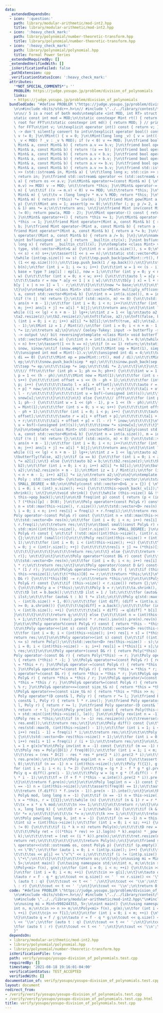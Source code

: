 ```yaml
---
data:
  _extendedDependsOn:
  - icon: ':question:'
    path: library/modular-arithmetic/mod-int2.hpp
    title: library/modular-arithmetic/mod-int2.hpp
  - icon: ':heavy_check_mark:'
    path: library/polynomial/number-theoretic-transform.hpp
    title: library/polynomial/number-theoretic-transform.hpp
  - icon: ':heavy_check_mark:'
    path: library/polynomial/polynomial.hpp
    title: Formal Power Series
  _extendedRequiredBy: []
  _extendedVerifiedWith: []
  _isVerificationFailed: false
  _pathExtension: cpp
  _verificationStatusIcon: ':heavy_check_mark:'
  attributes:
    '*NOT_SPECIAL_COMMENTS*': ''
    PROBLEM: https://judge.yosupo.jp/problem/division_of_polynomials
    links:
    - https://judge.yosupo.jp/problem/division_of_polynomials
  bundledCode: "#define PROBLEM \"https://judge.yosupo.jp/problem/division_of_polynomials\"\
    \n\n#include <bits/stdc++.h>\n// #include \"../../library/contest/template-minimal.hpp\"\
    \n\n// 5 is a root of both mods\ntemplate <int MOD, int RT> struct Mint {\n\t\
    static const int mod = MOD;\n\tstatic constexpr Mint rt() { return RT; } // primitive\
    \ root for FFT\n\tstatic constexpr int md() { return MOD; } // primitive root\
    \ for FFT\n\tint v; \n\texplicit operator int() const { return v; } // explicit\
    \ -> don't silently convert to int\n\texplicit operator bool() const { return\
    \ v != 0; }\n\tMint() { v = 0; }\n\tMint(long long _v) { v = int((-MOD <= _v &&\
    \ _v < MOD) ? _v : _v % MOD); if (v < 0) v += MOD; }\n\tfriend bool operator==(const\
    \ Mint& a, const Mint& b) { return a.v == b.v; }\n\tfriend bool operator!=(const\
    \ Mint& a, const Mint& b) { return !(a == b); }\n\tfriend bool operator<(const\
    \ Mint& a, const Mint& b) { return a.v < b.v; }\n\tfriend bool operator>(const\
    \ Mint& a, const Mint& b) { return a.v > b.v; }\n\tfriend bool operator<=(const\
    \ Mint& a, const Mint& b) { return a.v <= b.v; }\n\tfriend bool operator>=(const\
    \ Mint& a, const Mint& b) { return a.v >= b.v; }\n\tfriend std::istream& operator\
    \ >> (std::istream& in, Mint& a) { \n\t\tlong long x; std::cin >> x; a = Mint(x);\
    \ return in; }\n\tfriend std::ostream& operator << (std::ostream& os, const Mint&\
    \ a) { return os << a.v; }\n\tMint& operator+=(const Mint& m) { \n\t\tif ((v +=\
    \ m.v) >= MOD) v -= MOD; \n\t\treturn *this; }\n\tMint& operator-=(const Mint&\
    \ m) { \n\t\tif ((v -= m.v) < 0) v += MOD; \n\t\treturn *this; }\n\tMint& operator*=(const\
    \ Mint& m) { \n\t\tv = (long long)v * m.v % MOD; return *this; }\n\tMint& operator/=(const\
    \ Mint& m) { return (*this) *= inv(m); }\n\tfriend Mint pow(Mint a, long long\
    \ p) {\n\t\tMint ans = 1; assert(p >= 0);\n\t\tfor (; p; p /= 2, a *= a) if (p\
    \ & 1) ans *= a;\n\t\treturn ans; \n\t}\n\tfriend Mint inv(const Mint& a) { assert(a.v\
    \ != 0); return pow(a, MOD - 2); }\n\tMint operator-() const { return Mint(-v);\
    \ }\n\tMint& operator++() { return *this += 1; }\n\tMint& operator--() { return\
    \ *this -= 1; }\n\tfriend Mint operator+(Mint a, const Mint& b) { return a +=\
    \ b; }\n\tfriend Mint operator-(Mint a, const Mint& b) { return a -= b; }\n\t\
    friend Mint operator*(Mint a, const Mint& b) { return a *= b; }\n\tfriend Mint\
    \ operator/(Mint a, const Mint& b) { return a /= b; }\n};\n\n\nnamespace NTT {\n\
    \nint bsf(unsigned int x) { return __builtin_ctz(x); }\nint bsf(unsigned long\
    \ long x) { return __builtin_ctzll(x); }\n\ntemplate <class Mint> void nft(bool\
    \ type, std::vector<Mint>& a) {\n\tint n = int(a.size()), s = 0;\n\twhile ((1\
    \ << s) < n) s++;\n\tassert(1 << s == n);\n\tstatic std::vector<Mint> ep, iep;\n\
    \twhile (int(ep.size()) <= s) {\n\t\tep.push_back(pow(Mint::rt(), Mint(-1).v /\
    \ (1 << ep.size())));\n\t\tiep.push_back(1 / ep.back());\n\t}\n\tstd::vector<Mint>\
    \ b(n);\n\tfor (int i = 1; i <= s; i++) {\n\t\tint w = 1 << (s - i);\n\t\tMint\
    \ base = type ? iep[i] : ep[i], now = 1;\n\t\tfor (int y = 0; y < n / 2; y +=\
    \ w) {\n\t\t\tfor (int x = 0; x < w; x++) {\n\t\t\t\tauto l = a[y << 1 | x];\n\
    \t\t\t\tauto r = now * a[y << 1 | x | w];\n\t\t\t\tb[y | x] = l + r;\n\t\t\t\t\
    b[y | x | n >> 1] = l - r;\n\t\t\t}\n\t\t\tnow *= base;\n\t\t}\n\t\tswap(a, b);\n\
    \t}\n}\n\ntemplate <class Mint> std::vector<Mint> multiply_nft(const std::vector<Mint>&\
    \ a, const std::vector<Mint>& b) {\n\tint n = int(a.size()), m = int(b.size());\n\
    \tif (!n || !m) return {};\n\tif (std::min(n, m) <= 8) {\n\t\tstd::vector<Mint>\
    \ ans(n + m - 1);\n\t\tfor (int i = 0; i < n; i++)\n\t\t\tfor (int j = 0; j <\
    \ m; j++) ans[i + j] += a[i] * b[j];\n\t\treturn ans;\n\t}\n\tint lg = 0;\n\t\
    while ((1 << lg) < n + m - 1) lg++;\n\tint z = 1 << lg;\n\tauto a2 = a, b2 = b;\n\
    \ta2.resize(z);\n\tb2.resize(z);\n\tnft(false, a2);\n\tnft(false, b2);\n\tfor\
    \ (int i = 0; i < z; i++) a2[i] *= b2[i];\n\tnft(true, a2);\n\ta2.resize(n + m\
    \ - 1);\n\tMint iz = 1 / Mint(z);\n\tfor (int i = 0; i < n + m - 1; i++) a2[i]\
    \ *= iz;\n\treturn a2;\n}\n\n// Cooley-Tukey: input -> butterfly -> bit reversing\
    \ -> output \n// bit reversing\ntemplate <class Mint> void butterfly(bool type,\
    \ std::vector<Mint>& a) {\n\tint n = int(a.size()), h = 0;\n\twhile ((1 << h)\
    \ < n) h++;\n\tassert(1 << h == n);\n\tif (n == 1) return;\n\tstatic std::vector<Mint>\
    \ snow, sinow;\n\tif (snow.empty()) {\n\t\tMint sep = Mint(1), siep = Mint(1);\n\
    \t\tunsigned int mod = Mint(-1).v;\n\t\tunsigned int di = 4;\n\t\twhile (mod %\
    \ di == 0) {\n\t\t\tMint ep = pow(Mint::rt(), mod / di);\n\t\t\tMint iep = 1 /\
    \ ep;\n\t\t\tsnow.push_back(siep * ep);\n\t\t\tsinow.push_back(sep * iep);\n\t\
    \t\tsep *= ep;\n\t\t\tsiep *= iep;\n\t\t\tdi *= 2;\n\t\t}\n\t}\n\tif (!type) {\n\
    \t\t// fft\n\t\tfor (int ph = 1; ph <= h; ph++) {\n\t\t\tint w = 1 << (ph - 1),\
    \ p = 1 << (h - ph);\n\t\t\tMint now = Mint(1);\n\t\t\tfor (int s = 0; s < w;\
    \ s++) {\n\t\t\t\tint offset = s << (h - ph + 1);\n\t\t\t\tfor (int i = 0; i <\
    \ p; i++) {\n\t\t\t\t\tauto l = a[i + offset];\n\t\t\t\t\tauto r = a[i + offset\
    \ + p] * now;\n\t\t\t\t\ta[i + offset] = l + r;\n\t\t\t\t\ta[i + offset + p] =\
    \ l - r;\n\t\t\t\t}\n\t\t\t\tint u = bsf(~(unsigned int)(s));\n\t\t\t\tnow *=\
    \ snow[u];\n\t\t\t}\n\t\t}\n\t} else {\n\t\t// ifft\n\t\tfor (int ph = h; ph >=\
    \ 1; ph--) {\n\t\t\tint w = 1 << (ph - 1), p = 1 << (h - ph);\n\t\t\tMint inow\
    \ = Mint(1);\n\t\t\tfor (int s = 0; s < w; s++) {\n\t\t\t\tint offset = s << (h\
    \ - ph + 1);\n\t\t\t\tfor (int i = 0; i < p; i++) {\n\t\t\t\t\tauto l = a[i +\
    \ offset];\n\t\t\t\t\tauto r = a[i + offset + p];\n\t\t\t\t\ta[i + offset] = l\
    \ + r;\n\t\t\t\t\ta[i + offset + p] = (l - r) * inow;\n\t\t\t\t}\n\t\t\t\tint\
    \ u = bsf(~(unsigned int)(s));\n\t\t\t\tinow *= sinow[u];\n\t\t\t}\n\t\t}\n\t\
    }\n}\n\ntemplate <class Mint> std::vector<Mint> multiply(const std::vector<Mint>&\
    \ a, const std::vector<Mint>& b) {\n\tint n = int(a.size()), m = int(b.size());\n\
    \tif (!n || !m) return {};\n\tif (std::min(n, m) < 8) {\n\t\tstd::vector<Mint>\
    \ ans(n + m - 1);\n\t\tfor (int i = 0; i < n; i++)\n\t\t\tfor (int j = 0; j <\
    \ m; j++) ans[i + j] += a[i] * b[j];\n\t\treturn ans;\n\t}\n\tint lg = 0;\n\t\
    while ((1 << lg) < n + m - 1) lg++;\n\tint z = 1 << lg;\n\tauto a2 = a;\n\ta2.resize(z);\n\
    \tbutterfly(false, a2);\n\tif (a == b) {\n\t\tfor (int i = 0; i < z; i++) a2[i]\
    \ *= a2[i];\n\t} else {\n\t\tauto b2 = b;\n\t\tb2.resize(z);\n\t\tbutterfly(false,\
    \ b2);\n\t\tfor (int i = 0; i < z; i++) a2[i] *= b2[i];\n\t}\n\tbutterfly(true,\
    \ a2);\n\ta2.resize(n + m - 1);\n\tMint iz = 1 / Mint(z);\n\tfor (int i = 0; i\
    \ < n + m - 1; i++) a2[i] *= iz;\n\treturn a2;\n}\n\n}\n\ntemplate <class D> struct\
    \ Poly : std::vector<D> {\n\tusing std::vector<D>::vector;\n\n\tstatic const int\
    \ SMALL_DEGREE = 60;\n\n\tPoly(const std::vector<D>& _v = {}) { \n\t\tfor (int\
    \ i = 0; i < (int)_v.size(); ++i) {\n\t\t\tthis->push_back(_v[i]);\n\t\t}\n\t\t\
    shrink(); \n\t}\n\n\tvoid shrink() {\n\t\twhile (this->size() && !this->back())\
    \ this->pop_back();\n\t}\n\n\tD freq(int p) const { return (p < (int)this->size())\
    \ ? (*this)[p] : D(0); }\n\t\n\tPoly operator+(const Poly& r) const {\n\t\tint\
    \ n = std::max(this->size(), r.size());\n\t\tstd::vector<D> res(n);\n\t\tfor (int\
    \ i = 0; i < n; i++) res[i] = freq(i) + r.freq(i);\n\t\treturn res;\n\t}\n\n\t\
    Poly operator-(const Poly& r) const {\n\t\tint n = std::max(this->size(), r.size());\n\
    \t\tstd::vector<D> res(n);\n\t\tfor (int i = 0; i < n; i++) res[i] = freq(i) -\
    \ r.freq(i);\n\t\treturn res;\n\t}\n\n\tbool small(const Poly& r) const { return\
    \ std::min((int)this->size(), (int)r.size()) <= SMALL_DEGREE; }\n\n\tPoly operator*(const\
    \ Poly& r) const { \n\t\tif (!std::min((int)this->size(), (int)r.size())) return\
    \ {};\n\t\tif (small(r)){\n\t\t\tPoly res((int)this->size() + (int)r.size() -\
    \ 1);\n\t\t\tfor (int i = 0; i < (int)this->size(); ++i) {\n\t\t\t\tfor (int j\
    \ = 0; j < (int)r.size(); ++j) {\n\t\t\t\t\tres[i + j] += (*this)[i] * r[j];\n\
    \t\t\t\t}\n\t\t\t}\n\t\t\treturn res;\n\t\t} else {\n\t\t\treturn {NTT::multiply((*this),\
    \ r)}; \n\t\t}\n\t}\n\t\n\tPoly operator*(const D& r) const {\n\t\tint n = this->size();\n\
    \t\tstd::vector<D> res(n);\n\t\tfor (int i = 0; i < n; i++) res[i] = (*this)[i]\
    \ * r;\n\t\treturn res;\n\t}\n\n\tPoly operator/(const D &r) const{ return *this\
    \ * (1 / r); }\n\n\n\tPoly& operator+=(const D& r) { \n\t\tif (this->empty())\
    \ this->resize(1);\n\t\t(*this)[0] += r;\n\t\treturn *this;\n\t}\n\n\tPoly& operator-=(const\
    \ D& r) {\n\t\t(*this)[0] -= r;\n\t\treturn *this;\n\t}\n\t\n\tPoly operator/(const\
    \ Poly& r) const {\n\t\tif (this->size() < r.size()) return {};\n\t\tif (small(r))\
    \ {\n\t\t\tPoly a = (*this);\n\t\t\tPoly b = r;\n\t\t\ta.shrink(), b.shrink();\n\
    \t\t\tD lst = b.back();\n\t\t\tD ilst = 1 / lst;\n\t\t\tfor (auto& t : a) t *=\
    \ ilst;\n\t\t\tfor (auto& t : b) t *= ilst;\n\t\t\tPoly q(std::max((int)a.size()\
    \ - (int)b.size() + 1, 0));\n\t\t\tfor (int diff; (diff = (int)a.size() - (int)b.size())\
    \ >= 0; a.shrink()) {\n\t\t\t\tq[diff] = a.back();\n\t\t\t\tfor (int i = 0; i\
    \ < (int)b.size(); ++i) {\n\t\t\t\t\ta[i + diff] -= q[diff] * b[i];\n\t\t\t\t\
    }\n\t\t\t}\n\t\t\treturn q;\n\t\t} else {\n\t\t\tint n = (int)this->size() - r.size()\
    \ + 1;\n\t\t\treturn (rev().pre(n) * r.rev().inv(n)).pre(n).rev(n);\n\t\t}\n\t\
    }\n\t\n\tPoly operator%(const Poly& r) const { return *this - *this / r * r; }\n\
    \t\n\tPoly operator<<(int s) const {\n\t\tstd::vector<D> res(this->size() + s);\n\
    \t\tfor (int i = 0; i < (int)this->size(); i++) res[i + s] = (*this)[i];\n\t\t\
    return res;\n\t}\n\n\tPoly operator>>(int s) const {\n\t\tif ((int)this->size()\
    \ <= s) return Poly();\n\t\tstd::vector<D> res(this->size() - s);\n\t\tfor (int\
    \ i = 0; i < (int)this->size() - s; i++) res[i] = (*this)[i + s];\n\t\treturn\
    \ res;\n\t}\n\t\n\tPoly operator+(const D& r) { return Poly(*this) += r; }\n\t\
    Poly operator-(const D& r) { return Poly(*this) -= r; }\n\tPoly operator-() const\
    \ { return (*this) * -1; } \n\tPoly& operator+=(const Poly& r) { return *this\
    \ = *this + r; }\n\tPoly& operator-=(const Poly& r) { return *this = *this - r;\
    \ }\n\tPoly& operator*=(const Poly& r) { return *this = *this * r; }\n\tPoly&\
    \ operator*=(const D& r) { return *this = *this * r; }\n\tPoly& operator/=(const\
    \ Poly& r) { return *this = *this / r; }\n\tPoly& operator/=(const D &r) { return\
    \ *this = *this / r; }\n\tPoly& operator%=(const Poly& r) { return *this = *this\
    \ % r; }\n\tPoly& operator<<=(const size_t& n) { return *this = *this << n; }\n\
    \tPoly& operator>>=(const size_t& n) { return *this = *this >> n; }\n\tfriend\
    \ Poly operator*(D const& l, Poly r) { return r *= l; }\n\tfriend Poly operator/(D\
    \ const& l, Poly r) { return l * r.inv(); }\n\tfriend Poly operator+(D const&\
    \ l, Poly r) { return r += l; }\n\tfriend Poly operator-(D const& l, Poly r) {\
    \ return -r + l; }\n\n\tPoly pre(int le) const { return Poly(this->begin(), this->begin()\
    \ + std::min((int)this->size(), le)); }\n\t\n\tPoly rev(int n = -1) const {\n\t\
    \tPoly res = *this;\n\t\tif (n != -1) res.resize(n);\n\t\treverse(res.begin(),\
    \ res.end());\n\t\treturn res;\n\t}\n\t\n\tPoly diff() const {\n\t\tstd::vector<D>\
    \ res(std::max(0, (int)this->size() - 1));\n\t\tfor (int i = 1; i < (int)this->size();\
    \ i++) res[i - 1] = freq(i) * i;\n\t\treturn res;\n\t}\n\t\n\tPoly inte() const\
    \ {\n\t\tstd::vector<D> res(this->size() + 1);\n\t\tfor (int i = 0; i < (int)this->size();\
    \ i++) res[i + 1] = freq(i) / (i + 1);\n\t\treturn res;\n\t}\n\n\t// f * f.inv()\
    \ = 1 + g(x)x^m\n\tPoly inv(int m = -1) const {\n\t\tif (m == -1) m = (int)this->size();\n\
    \t\tPoly res = Poly({D(1) / freq(0)});\n\t\tfor (int i = 1; i < m; i *= 2) {\n\
    \t\t\tres = (res * D(2) - res * res * pre(2 * i)).pre(2 * i);\n\t\t}\n\t\treturn\
    \ res.pre(m);\n\t}\n\t\n\tPoly exp(int n = -1) const {\n\t\tassert(freq(0) ==\
    \ 0);\n\t\tif (n == -1) n = (int)this->size();\n\t\tPoly f({1}), g({1});\n\t\t\
    for (int i = 1; i < n; i *= 2) {\n\t\t\tg = (g * 2 - f * g * g).pre(i);\n\t\t\t\
    Poly q = diff().pre(i - 1);\n\t\t\tPoly w = (q + g * (f.diff() - f * q)).pre(2\
    \ * i - 1);\n\t\t\tf = (f + f * (*this - w.inte()).pre(2 * i)).pre(2 * i);\n\t\
    \t}\n\t\treturn f.pre(n);\n\t}\n\t\n\tPoly log(int n = -1) const {\n\t\tif (n\
    \ == -1) n = (int)this->size();\n\t\tassert(freq(0) == 1);\n\t\tauto f = pre(n);\n\
    \t\treturn (f.diff() * f.inv(n - 1)).pre(n - 1).inte();\n\t}\n\n\tPoly pow_mod(const\
    \ Poly& mod, long long n = -1) {\n\t\tif (n == -1) n = this->size();\n\t\tPoly\
    \ x = *this, r = {{1}};\n\t\twhile (n) {\n\t\t\tif (n & 1) r = r * x % mod;\n\t\
    \t\tx = x * x % mod;\n\t\t\tn >>= 1;\n\t\t}\n\t\treturn r;\n\t}\n\n\tD _pow(D\
    \ x, long long k) { \n\t\tD r = 1;\n\t\twhile (k) {\n\t\t\tif (k & 1) {\n\t\t\t\
    \tr *= x;\n\t\t\t}\n\t\t\tx *= x;\n\t\t\tk >>= 1;\n\t\t}\n\t\treturn r;\n\t}\n\
    \n\tPoly pow(long long k, int n = -1) {\n\t\tif (n == -1) n = this->size();\n\t\
    \tint sz = (int)this->size();\n\t\tfor (int i = 0; i < sz; ++i) {\n\t\t\tif (freq(i)\
    \ != 0) {\n\t\t\t\tif (i * k > n) return Poly(n);\n\t\t\t\tD rev = 1 / (*this)[i];\n\
    \t\t\t\tPoly ret = (((*this * rev) >> i).log(n) * k).exp(n) * _pow((*this)[i],\
    \ k);\n\t\t\t\tret = (ret << (i * k)).pre(n);\n\t\t\t\tret.resize(n);\n\t\t\t\t\
    return ret;\n\t\t\t}\n\t\t}\n\t\treturn Poly(n);\n\t}\n\n\tfriend std::ostream&\
    \ operator<<(std::ostream& os, const Poly& p) {\n\t\tif (p.empty()) return os\
    \ << \"0\";\n\t\tfor (auto i = 0; i < (int)p.size(); i++) {\n\t\t\tif (p[i]) {\n\
    \t\t\t\tos << p[i] << \"x^\" << i;\n\t\t\t\tif (i != (int)p.size() - 1) os <<\
    \ \"+\";\n\t\t\t}\n\t\t}\n\t\treturn os;\n\t}\n};\n\nusing mi = Mint<998244353,\
    \ 5>;\n\nint main() {\n\tusing namespace std;\n\tint n, m;\n\tcin >> n >> m;\n\
    \tPoly<mi> f(n), g(m);\n\tfor (int i = 0; i < n; ++i) {\n\t\tcin >> f[i];\n\t\
    }\n\tfor (int i = 0; i < m; ++i) {\n\t\tcin >> g[i];\n\t}\n\tauto q = f / g;\n\
    \tauto r = f - q * g;\n\tcout << q.size() << ' ' << r.size() << '\\n';\n\tfor\
    \ (auto t : q) {\n\t\tcout << t << ' ';\n\t}\n\tcout << '\\n';\n\tfor (auto t\
    \ : r) {\n\t\tcout << t << ' ';\n\t}\n\tcout << '\\n';\n\treturn 0;\n}\n"
  code: "#define PROBLEM \"https://judge.yosupo.jp/problem/division_of_polynomials\"\
    \n\n#include <bits/stdc++.h>\n// #include \"../../library/contest/template-minimal.hpp\"\
    \n#include \"../../library/modular-arithmetic/mod-int2.hpp\"\n#include \"../../library/polynomial/polynomial.hpp\"\
    \n\nusing mi = Mint<998244353, 5>;\n\nint main() {\n\tusing namespace std;\n\t\
    int n, m;\n\tcin >> n >> m;\n\tPoly<mi> f(n), g(m);\n\tfor (int i = 0; i < n;\
    \ ++i) {\n\t\tcin >> f[i];\n\t}\n\tfor (int i = 0; i < m; ++i) {\n\t\tcin >> g[i];\n\
    \t}\n\tauto q = f / g;\n\tauto r = f - q * g;\n\tcout << q.size() << ' ' << r.size()\
    \ << '\\n';\n\tfor (auto t : q) {\n\t\tcout << t << ' ';\n\t}\n\tcout << '\\n';\n\
    \tfor (auto t : r) {\n\t\tcout << t << ' ';\n\t}\n\tcout << '\\n';\n\treturn 0;\n\
    }"
  dependsOn:
  - library/modular-arithmetic/mod-int2.hpp
  - library/polynomial/polynomial.hpp
  - library/polynomial/number-theoretic-transform.hpp
  isVerificationFile: true
  path: verify/yosupo/yosupo-division_of_polynomials.test.cpp
  requiredBy: []
  timestamp: '2021-08-18 19:16:01-04:00'
  verificationStatus: TEST_ACCEPTED
  verifiedWith: []
documentation_of: verify/yosupo/yosupo-division_of_polynomials.test.cpp
layout: document
redirect_from:
- /verify/verify/yosupo/yosupo-division_of_polynomials.test.cpp
- /verify/verify/yosupo/yosupo-division_of_polynomials.test.cpp.html
title: verify/yosupo/yosupo-division_of_polynomials.test.cpp
---
```

